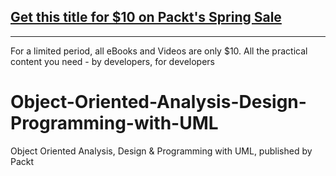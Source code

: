 ## [Get this title for $10 on Packt's Spring Sale](https://www.packt.com/V17026?utm_source=github&utm_medium=packt-github-repo&utm_campaign=spring_10_dollar_2022)
-----
For a limited period, all eBooks and Videos are only $10. All the practical content you need \- by developers, for developers

# Object-Oriented-Analysis-Design-Programming-with-UML
Object Oriented Analysis, Design &amp; Programming with UML, published by Packt
